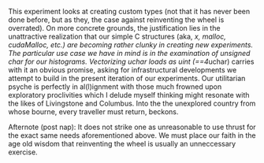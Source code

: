 This experiment looks at creating custom types (not that it has never been done before, but as they,
the case against reinventing the wheel is overrated). On more concrete grounds, the justification
lies in the unattractive realization that our simple C structures (aka, *x, malloc, cudaMalloc, etc.)
are becoming rather clunky in creating new experiments. The particular use case we have in mind is
in the examination of unsigned char for our histograms. Vectorizing uchar loads as uint (==4*uchar)
carries with it an obvious promise, asking for infrastructural developments we attempt to build in
the present iteration of our experiments. Our utilitarian psyche is perfectly in al(l)ignment with
those much frowned upon exploratory proclivities which I delude myself thinking might resonate
with the likes of Livingstone and Columbus. Into the the unexplored country from whose bourne,
every traveller must return, beckons.

Afternote (post nap): It does not strike one as unreasonable to use thrust for the exact same
needs aforementioned above. We must place our faith in the age old wisdom that reinventing
the wheel is usually an unneccessary exercise. 